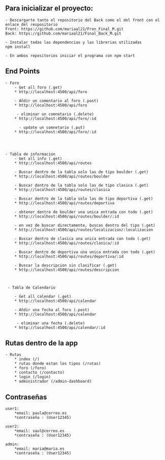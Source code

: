 
## Para inicializar el proyecto:

    - Descargarte tanto el repositorio del Back como el del front con el enlace del respositorio
    Front: https://github.com/mariaal21/Fron_Final_M.git
    Back: https://github.com/mariaal21/Final_Back_M.git

    - Instalar todas las dependencias y las librerias utilizadas
    npm install 

    - En ambos repositorios iniciar el programa con npm start


## End Points 

    - Foro
        - Get all foro (.get)
        * http://localhost:4500/api/foro

        - Añdir un comentario al foro (.post)
        * http://localhost:4500/api/foro

         - eliminar un comnetario (.delete)
        * http://localhost:4500/api/foro/:id

          - update un comnetario (.put)
        * http://localhost:4500/api/foro/:id




    - Tabla de informacion
        - Get all info (.get)
        * http://localhost:4500/api/routes

        - Buscar dentro de la tabla solo las de tipo boulder (.get)
        * http://localhost:4500/api/routes/boulder

        - Buscar dentro de la tabla solo las de tipo clasica (.get)
        * http://localhost:4500/api/routes/clasica

        - Buscar dentro de la tabla solo las de tipo deportiva (.get)
        * http://localhost:4500/api/routes/deportiva

        - obtener dentro de boulder una unica entrada con todo (.get)
        * http://localhost:4500/api/routes/boulder/:id

        - en vez de buscar directamente, buscas dentro del tipo (.get)
        * http://localhost:4500/api/routes/localizacion/:localizacion

        - Buscar dentro de clasica una unica entrada con todo (.get)
        * http://localhost:4500/api/routes/clasica/:id

        - Buscar dentro de deportiva una unica entrada con todo (.get)
        * http://localhost:4500/api/routes/deportiva/:id

        - Buscar la descripcion sin clasificar (.get)
        * http://localhost:4500/api/routes/descripcion


    
     - Tabla de Calendario

        - Get all calendar (.get)
        * http://localhost:4500/api/calendar

        - Añdir una fecha al foro (.post)
        * http://localhost:4500/api/calendar

         - eliminar una fecha (.delete)
        * http://localhost:4500/api/calendar/:id


## Rutas dentro de la app

    - Rutas 
        * index (/)
        * rutas donde estan los tipos (/rutas)
        * foro (/foro)
        * contacto (/contacto)
        * login (/login)
        * administrador (/admin-dashboard)


## Contraseñas 

    user1:
        *email: paula@correo.es
        *contraseña : (User12345)

    user2:
        *email: saul@correo.es
        *contraseña : (User12345)

    admin:
        *email: maria@maria.es
        *contraseña : (User12345)
    